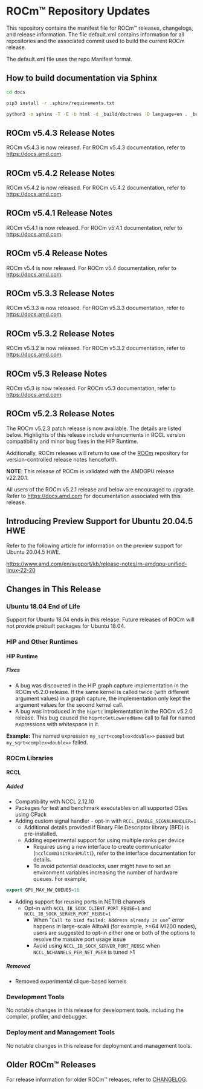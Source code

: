 # ROCm™ Repository Updates

This repository contains the manifest file for ROCm™ releases, changelogs, and
release information. The file default.xml contains information for all
repositories and the associated commit used to build the current ROCm release.

The default.xml file uses the repo Manifest format.

## How to build documentation via Sphinx

```bash
cd docs

pip3 install -r .sphinx/requirements.txt

python3 -m sphinx -T -E -b html -d _build/doctrees -D language=en . _build/html
```

## ROCm v5.4.3 Release Notes

ROCm v5.4.3 is now released. For ROCm v5.4.3 documentation, refer to
<https://docs.amd.com>.

## ROCm v5.4.2 Release Notes

ROCm v5.4.2 is now released. For ROCm v5.4.2 documentation, refer to
<https://docs.amd.com>.

## ROCm v5.4.1 Release Notes

ROCm v5.4.1 is now released. For ROCm v5.4.1 documentation, refer to
<https://docs.amd.com>.

## ROCm v5.4 Release Notes

ROCm v5.4 is now released. For ROCm v5.4 documentation, refer to
<https://docs.amd.com>.

## ROCm v5.3.3 Release Notes

ROCm v5.3.3 is now released. For ROCm v5.3.3 documentation, refer to
<https://docs.amd.com>.

## ROCm v5.3.2 Release Notes

ROCm v5.3.2 is now released. For ROCm v5.3.2 documentation, refer to
<https://docs.amd.com>.

## ROCm v5.3 Release Notes

ROCm v5.3 is now released. For ROCm v5.3 documentation, refer to
<https://docs.amd.com>.

## ROCm v5.2.3 Release Notes

The ROCm v5.2.3 patch release is now available. The details are listed below.
Highlights of this release include enhancements in RCCL version compatibility
and minor bug fixes in the HIP Runtime.

Additionally, ROCm releases will return to use of the
[ROCm](https://github.com/RadeonOpenCompute/ROCm) repository for
version-controlled release notes henceforth.

**NOTE**: This release of ROCm is validated with the AMDGPU release v22.20.1.

All users of the ROCm v5.2.1 release and below are encouraged to upgrade. Refer
to <https://docs.amd.com> for documentation associated with this release.

## Introducing Preview Support for Ubuntu 20.04.5 HWE

Refer to the following article for information on the preview support for
Ubuntu 20.04.5 HWE.

<https://www.amd.com/en/support/kb/release-notes/rn-amdgpu-unified-linux-22-20>

## Changes in This Release

### Ubuntu 18.04 End of Life

Support for Ubuntu 18.04 ends in this release. Future releases of ROCm will not
provide prebuilt packages for Ubuntu 18.04.

### HIP and Other Runtimes

#### HIP Runtime

##### Fixes

- A bug was discovered in the HIP graph capture implementation in the ROCm
  v5.2.0 release. If the same kernel is called twice (with different argument
  values) in a graph capture, the implementation only kept the argument values
  for the second kernel call.
- A bug was introduced in the `hiprtc` implementation in the ROCm v5.2.0
  release. This bug caused the `hiprtcGetLoweredName` call to fail for named
  expressions with whitespace in it.

**Example:** The named expression `my_sqrt<complex<double>>` passed but
`my_sqrt<complex<double>>` failed.

### ROCm Libraries

#### RCCL

##### Added

- Compatibility with NCCL 2.12.10
- Packages for test and benchmark executables on all supported OSes using CPack
- Adding custom signal handler - opt-in with `RCCL_ENABLE_SIGNALHANDLER=1`
  - Additional details provided if Binary File Descriptor library (BFD) is
    pre-installed.
  - Adding experimental support for using multiple ranks per device
    - Requires using a new interface to create communicator
      (`ncclCommInitRankMulti`), refer to the interface documentation for
      details.
    - To avoid potential deadlocks, user might have to set an environment
      variables increasing the number of hardware queues. For example,

```cpp
export GPU_MAX_HW_QUEUES=16
```

- Adding support for reusing ports in NET/IB channels
  - Opt-in with `NCCL_IB_SOCK_CLIENT_PORT_REUSE=1` and
    `NCCL_IB_SOCK_SERVER_PORT_REUSE=1`
    - When "`Call to bind failed: Address already in use`" error happens in
      large-scale AlltoAll (for example, >=64 MI200 nodes), users are suggested
      to opt-in either one or both of the options to resolve the massive port
      usage issue
    - Avoid using `NCCL_IB_SOCK_SERVER_PORT_REUSE` when
      `NCCL_NCHANNELS_PER_NET_PEER` is tuned >1

##### Removed

- Removed experimental clique-based kernels

### Development Tools

No notable changes in this release for development tools, including the
compiler, profiler, and debugger.

### Deployment and Management Tools

No notable changes in this release for deployment and management tools.

## Older ROCm™ Releases

For release information for older ROCm™ releases, refer to
[CHANGELOG](./CHANGELOG.md).
